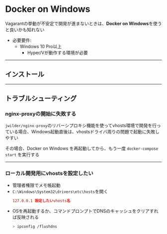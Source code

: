 # Docker on Windows

Vagarantの挙動が不安定で開発が進まないときは、**Docker on Windows**を使うと良いかも知れない

- 必要要件:
    - Windows 10 Pro以上
        - Hyper/Vが動作する環境が必要

***

## インストール

***

## トラブルシューティング

### nginx-proxyの開始に失敗する
`jwilder/nginx-proxy`のリバーシプロキシ機能を使ってvhosts環境で開発を行っている場合、Windows起動直後は、vhostsドライバ周りの問題で起動に失敗しやすい

その場合、Docker on Windows を再起動してから、もう一度 `docker-compose start` を実行する

---

### ローカル開発用にvhostsを設定したい
- 管理者権限でメモ帳起動
- `C:\Windows\System32\drivers\etc\hosts`を開く
    ```conf
    127.0.0.1 設定したいvhosts名
    ```
- OSを再起動するか、コマンドプロンプトでDNSのキャッシュをクリアすれば反映される
    ```bash
    > ipconfig /flushdns
    ```
